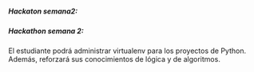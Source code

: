 ##### Hackaton semana2:
##### Hackathon semana 2:
El estudiante podrá administrar virtualenv para los proyectos de Python. Además, reforzará sus conocimientos de lógica y de algoritmos.